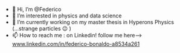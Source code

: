 - 👋 Hi, I’m @Federico
- 👀 I’m interested in physics and data science
- 🌱 I’m currently working on my master thesis in Hyperons Physics (...strange particles 😉 ) 
- 📫 How to reach me : on Linkedin! follow me here--> www.linkedin.com/in/federico-bonaldo-a8534a261

<!---
FedBo29/FedBo29 is a ✨ special ✨ repository because its `README.md` (this file) appears on your GitHub profile.
You can click the Preview link to take a look at your changes.
--->
